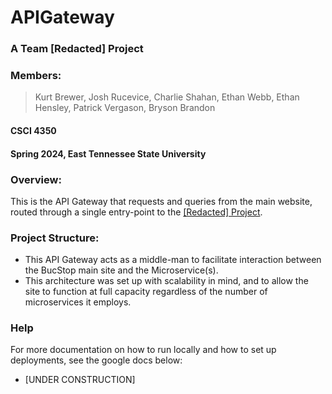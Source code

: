 # APIGateway
### A Team [Redacted] Project
### Members:
> Kurt Brewer, Josh Rucevice, Charlie Shahan, Ethan Webb, Ethan Hensley, Patrick Vergason, Bryson Brandon
#### CSCI 4350
#### Spring 2024, East Tennessee State University

### Overview:
This is the API Gateway that requests and queries from the main website, routed through a single entry-point to the [[Redacted] Project](https://github.com/Redacted-Team/4350_002_Fall23_MicroService).

### Project Structure:
* This API Gateway acts as a middle-man to facilitate interaction between the BucStop main site and the Microservice(s).
* This architecture was set up with scalability in mind, and to allow the site to function at full capacity regardless of the number of microservices it employs.

### Help
For more documentation on how to run locally and how to set up deployments, see the google docs below:
* [UNDER CONSTRUCTION]
